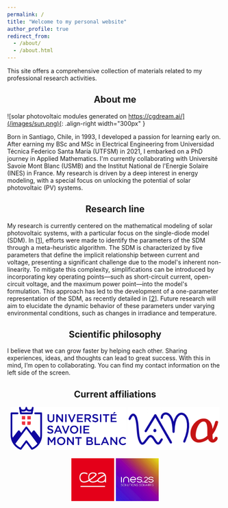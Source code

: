 ```yaml
---
permalink: /
title: "Welcome to my personal website"
author_profile: true
redirect_from: 
  - /about/
  - /about.html
---
```

This site offers a comprehensive collection of materials related to my professional research activities. 

<h2><center> 
  About me
</center></h2>

![solar photovoltaic modules generated on https://cgdream.ai/](/images/sun.png){: .align-right width="300px" }

Born in Santiago, Chile, in 1993, I developed a passion for learning early on. 
After earning my BSc and MSc in Electrical Engineering from Universidad Técnica Federico Santa María (UTFSM) in 2021, I embarked on a PhD journey in Applied Mathematics. 
I'm currently collaborating with Université Savoie Mont Blanc (USMB) and the Institut National de l'Energie Solaire (INES) in France. 
My research is driven by a deep interest in energy modeling, with a special focus on unlocking the potential of solar photovoltaic (PV) systems.

<h2><center> 
  Research line
</center></h2>

My research is currently centered on the mathematical modeling of solar photovoltaic systems, with a particular focus on the single-diode model (SDM). In [<a href='https://doi.org/10.3390/en14133925' target='_blank'>1</a>], efforts were made to identify the parameters of the SDM through a meta-heuristic algorithm. The SDM is characterized by five parameters that define the implicit relationship between current and voltage, presenting a significant challenge due to the model's inherent non-linearity. To mitigate this complexity, simplifications can be introduced by incorporating key operating points—such as short-circuit current, open-circuit voltage, and the maximum power point—into the model's formulation. This approach has led to the development of a one-parameter representation of the SDM, as recently detailed in [<a href='https://doi.org/10.1016/j.solener.2024.112718' target='_blank'>2</a>]. Future research will aim to elucidate the dynamic behavior of these parameters under varying environmental conditions, such as changes in irradiance and temperature.

<h2><center> 
  Scientific philosophy
</center></h2>

I believe that we can grow faster by helping each other. 
Sharing experiences, ideas, and thoughts can lead to great success. 
With this in mind, I’m open to collaborating. 
You can find my contact information on the left side of the screen.

<h2><center> 
  Current affiliations
</center></h2>

<head>
  <style>
    .custom_responsive {
      width: auto;
      height: 100%;
      max-height: 100px;
    }
  </style>
</head>

<center>
<img src="/images/usmb.svg" alt="USMB logo" class="custom_responsive"  />
<img src="/images/lama.png" alt="LAMA logo" class="custom_responsive" /> 
 </center>
<br>
<center>
<img src="/images/cea.jpg" alt="CEA logo" class="custom_responsive" />
<img src="/images/logo-ines2s-150dpi.350x0.webp" alt="INES logo" class="custom_responsive" />
 </center>






